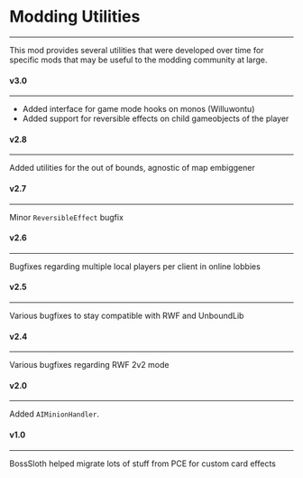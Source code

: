 # Modding Utilities
-------------------

This mod provides several utilities that were developed over time for specific mods that may be useful to the modding community at large.

#### v3.0
---------

- Added interface for game mode hooks on monos (Willuwontu)
- Added support for reversible effects on child gameobjects of the player

#### v2.8
---------

Added utilities for the out of bounds, agnostic of map embiggener

#### v2.7
---------

Minor `ReversibleEffect` bugfix

#### v2.6
---------

Bugfixes regarding multiple local players per client in online lobbies

#### v2.5
---------

Various bugfixes to stay compatible with RWF and UnboundLib

#### v2.4
---------

Various bugfixes regarding RWF 2v2 mode

#### v2.0
---------

Added `AIMinionHandler`.

#### v1.0
---------

BossSloth helped migrate lots of stuff from PCE for custom card effects

